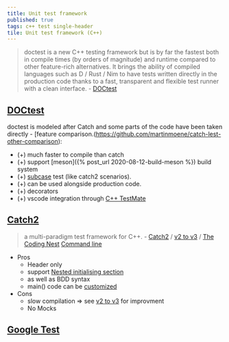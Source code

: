 ```yaml
---
title: Unit test framework
published: true
tags: c++ test single-header
tile: Unit test framework (C++)
---
```

> doctest is a new C++ testing framework but is by far the fastest both in compile times (by orders of magnitude) and runtime compared to other feature-rich alternatives. It brings the ability of compiled languages such as D / Rust / Nim to have tests written directly in the production code thanks to a fast, transparent and flexible test runner with a clean interface. - [DOCtest](https://github.com/onqtam/doctest)

## [DOCtest](https://github.com/onqtam/doctest)

doctest is modeled after Catch and some parts of the code have been taken directly - [feature comparison.(https://github.com/martinmoene/catch-lest-other-comparison):
- (+) much faster to compile than catch
- (+) support [meson]({% post_url 2020-08-12-build-meson %}) build system
- (+) [subcase](https://github.com/onqtam/doctest/blob/master/doc/markdown/tutorial.md#test-cases-and-subcases) test (like catch2 scenarios).
- (+) can be used alongside production code.
- (+) decorators
- (+) vscode integration through [C++ TestMate](https://github.com/matepek/vscode-catch2-test-adapter)

## [Catch2](https://github.com/catchorg/Catch2)
> a multi-paradigm test framework for C++. - [Catch2](https://github.com/catchorg/Catch2) / [v2 to v3](https://github.com/catchorg/Catch2/blob/devel/docs/migrate-v2-to-v3.md#top) / [The Coding Nest](https://codingnest.com/)
[Command line](https://github.com/catchorg/Catch2/blob/master/docs/command-line.md#command-line)

- Pros
	- Header only
	- support [Nested initialising section](https://github.com/catchorg/Catch2/blob/master/docs/tutorial.md#test-cases-and-sections)
	- as well as BDD syntax
	- main() code can be [customized](https://github.com/catchorg/Catch2/blob/master/docs/own-main.md#top)
- Cons
	- slow compilation => see [v2 to v3](https://github.com/catchorg/Catch2/blob/devel/docs/migrate-v2-to-v3.md#top) for improvment
	- No Mocks 

## [Google Test](https://github.com/google/googletest)
